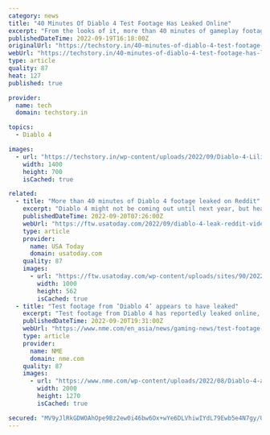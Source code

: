 ```yaml
---
category: news
title: "40 Minutes Of Diablo 4 Test Footage Has Leaked Online"
excerpt: "From the looks of it, more than 40 minutes of gameplay footage from Diablo 4 has leaked online, giving us a rough idea of ​​what the game will look like."
publishedDateTime: 2022-09-19T16:18:00Z
originalUrl: "https://techstory.in/40-minutes-of-diablo-4-test-footage-has-leaked-online/"
webUrl: "https://techstory.in/40-minutes-of-diablo-4-test-footage-has-leaked-online/"
type: article
quality: 87
heat: 127
published: true

provider:
  name: tech
  domain: techstory.in

topics:
  - Diablo 4

images:
  - url: "https://techstory.in/wp-content/uploads/2022/09/Diablo-4-Lilith.jpg"
    width: 1400
    height: 700
    isCached: true

related:
  - title: "More than 40 minutes of Diablo 4 footage leaked on Reddit"
    excerpt: "Diablo 4 might not be coming out until next year, but heaps of new gameplay footage leaked over the weekend. Over on Reddit, user iV1rus0 shared roughly 44 minutes of Diablo 4 video from a private ..."
    publishedDateTime: 2022-09-20T07:26:00Z
    webUrl: "https://ftw.usatoday.com/2022/09/diablo-4-leak-reddit-video"
    type: article
    provider:
      name: USA Today
      domain: usatoday.com
    quality: 87
    images:
      - url: "https://ftw.usatoday.com/wp-content/uploads/sites/90/2022/02/Burning_Crusade_Classic_BlizzConline_Villans_1920x1080.jpg?w=1000"
        width: 1000
        height: 562
        isCached: true
  - title: "Test footage from ‘Diablo 4’ appears to have leaked"
    excerpt: "Test footage from Diablo 4 has reportedly leaked online, showing approximately 40 minutes of gameplay from Blizzard Entertainment’s forthcoming action role-playing game. Diablo 4 was originally ..."
    publishedDateTime: 2022-09-20T19:31:00Z
    webUrl: "https://www.nme.com/en_asia/news/gaming-news/test-footage-diablo-4-leaked-online-3314006"
    type: article
    provider:
      name: NME
      domain: nme.com
    quality: 87
    images:
      - url: "https://www.nme.com/wp-content/uploads/2022/08/Diablo-4-artwork.jpg"
        width: 2000
        height: 1270
        isCached: true

secured: "MV9yJlRkGDWOAhOpe9Bz2ew0i46bw6Ox+wYe6DLVhiwIYdL79Ewb5e4N7gy/UxvYx/qsQ5UCJ/E4mVav03dQ1g9oegBH5243gFhJPt43cW1tGX6KGL/CHOF3J0WFtGbI44vOPCkHFoYm6O9qy1r7c9pHjxVrvaZznOOjNspUP0yn8kKNMJ/S9tDxN2RmAE4dDpjoFsGmPkjLnzmuUUwrfXip5yyg/EY5+606cI24BYik9yp1x/P6KGYQaHzdLgzmTdWsbk3xFkcmg0pWtuNETkeDuFERtn41usgqlqGS3SUbDp9Esc9kUe9a420p/G6pkPkGinrq4x8B/cozqyp8/RrW6PFkzr2HeXG3OEFOs64=;0pUjKR9uTQNzgrl3M9a5TQ=="
---
```


